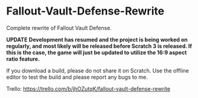# Fallout-Vault-Defense-Rewrite
Complete rewrite of Fallout Vault Defense.

**UPDATE**
**Development has resumed and the project is being worked on regularly, and most likely will be released before Scratch 3 is released. If this is the case, the game will just be updated to utilize the 16:9 aspect ratio feature.**

If you download a build, please do not share it on Scratch. Use the offline editor to test the build and please report any bugs to me.

Trello: https://trello.com/b/jhOZutqK/fallout-vault-defense-rewrite 
